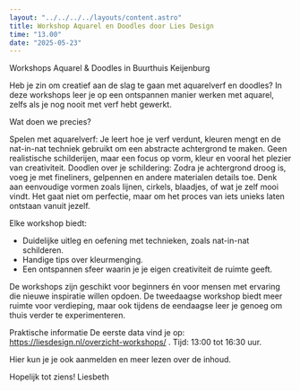 ```yaml
---
layout: "../../../../layouts/content.astro"
title: Workshop Aquarel en Doodles door Lies Design
time: "13.00"
date: "2025-05-23"
---
```


Workshops Aquarel & Doodles in Buurthuis Keijenburg

Heb je zin om creatief aan de slag te gaan met aquarelverf en doodles? In deze workshops leer je op een ontspannen manier werken met aquarel, zelfs als je nog nooit met verf hebt gewerkt.

Wat doen we precies?

Spelen met aquarelverf: Je leert hoe je verf verdunt, kleuren mengt en de nat-in-nat techniek gebruikt om een 
abstracte achtergrond te maken. Geen realistische schilderijen, maar een focus op vorm, kleur en vooral het plezier van creativiteit.
Doodlen over je schildering: Zodra je achtergrond droog is, voeg je met fineliners, gelpennen en andere materialen details toe. 
Denk aan eenvoudige vormen zoals lijnen, cirkels, blaadjes, of wat je zelf mooi vindt. Het gaat niet om perfectie, 
maar om het proces van iets unieks laten ontstaan vanuit jezelf.

Elke workshop biedt:
- Duidelijke uitleg en oefening met technieken, zoals nat-in-nat schilderen.
- Handige tips over kleurmenging.
- Een ontspannen sfeer waarin je je eigen creativiteit de ruimte geeft.

De workshops zijn geschikt voor beginners én voor mensen met ervaring die nieuwe inspiratie willen opdoen. 
De tweedaagse workshop biedt meer ruimte voor verdieping, maar ook tijdens de eendaagse leer je genoeg om thuis verder te experimenteren.

Praktische informatie
De eerste data vind je op:  https://liesdesign.nl/overzicht-workshops/ . 
Tijd: 13:00 tot 16:30 uur.

Hier kun je je ook aanmelden en meer lezen over de inhoud.

Hopelijk tot ziens! 
Liesbeth
